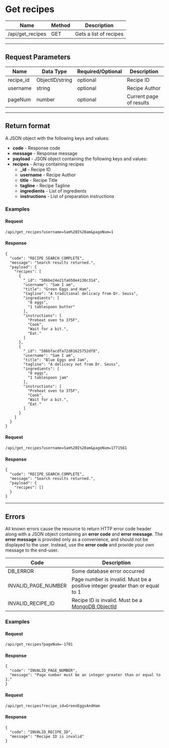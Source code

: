 # Get recipes

| Name       | Method  | Description  |
|------------|---------|--------------|
| /api/get_recipes  | GET    | Gets a list of recipes |

***

## Request Parameters
| Name  | Data Type | Required/Optional | Description |
|-------|-----------|-------------------|-------------|
| recipe_id | ObjectID/string  | optional  | Recipe ID |
| username | string  | optional  | Recipe Author |
| pageNum  | number  | optional  | Current page of results |

***

## Return format

A JSON object with the following keys and values:
* **code** - Response code
* **message** - Response message
* **payload** - JSON object containing the following keys and values:
 * **recipes** - Array containing recipes
    * **_id** - Recipe ID
    * **username** - Recipe Author
    * **title** - Recipe Title
    * **tagline** - Recipe Tagline
    * **ingredients** - List of ingredients
    * **instructions** - List of preparation instructions

### Examples

#### Request
```
/api/get_recipes?username=Sam%20I%20am&pageNum=1
```

#### Response
```
{
  "code": "RECIPE_SEARCH_COMPLETE",
  "message": "Search results returned.",
  "payload": {
    "recipes": [
      {
        "_id": "586be24e21fa650e4130c314",
        "username": "Sam I am",
        "title": "Green Eggs and Ham",
        "tagline": "A traditional delicacy from Dr. Seuss",
        "ingredients": [
          "8 eggs",
          "1 tablespoon butter"
        ],
        "instructions": [
          "Preheat oven to 375F",
          "Cook",
          "Wait for a bit.",
          "Eat."
        ]
      },
      {
        "_id": "586bfacdfa72d81625752df8",
        "username": "Sam I am",
        "title": "Blue Eggs and Jam",
        "tagline": "A delicacy not from Dr. Seuss",
        "ingredients": [
          "8 eggs",
          "1 tablespoon jam"
        ],
        "instructions": [
          "Preheat oven to 375F",
          "Cook",
          "Wait for a bit.",
          "Eat."
        ]
      }
    ]
  }
}
```


#### Request
```
/api/get_recipes?username=Sam%20I%20am&pageNum=1771561
```

#### Response
```
{
  "code": "RECIPE_SEARCH_COMPLETE",
  "message": "Search results returned.",
  "payload": {
    "recipes": []
  }
}
```

***

## Errors

All known errors cause the resource to return HTTP error code header along with a JSON object containing an **error code** and **error message**. The **error message** is provided only as a convenience, and should not be displayed to the user. Instead, use the **error code** and provide your own message to the end-user.

| Code | Description |
|------|-------------|
| DB_ERROR            | Some database error occurred |
| INVALID_PAGE_NUMBER | Page number is invalid. Must be a positive integer greater than or equal to 1 |
| INVALID_RECIPE_ID   | Recipe ID is invalid. Must be a [MongoDB ObjectId](https://docs.mongodb.com/manual/reference/method/ObjectId/) |

### Examples

#### Request
```
/api/get_recipes?pageNum=-1701
```

#### Response
```
{
  "code": "INVALID_PAGE_NUMBER",
  "message": "Page number must be an integer greater than or equal to 1."
}
```

#### Request
```
/api/get_recipes?recipe_id=GreenEggsAndHam
```
#### Response
```
{
  "code": "INVALID_RECIPE_ID",
  "message": "Recipe ID is invalid"
}
```
